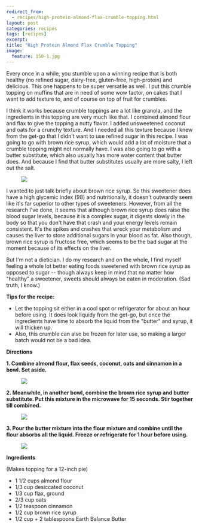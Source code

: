 ---redirect_from:   - recipes/high-protein-almond-flax-crumble-topping.html
layout: post
categories: recipes
tags: [recipes]
excerpt: 
title: "High Protein Almond Flax Crumble Topping"
image:
  feature: 150-1.jpg
---

Every once in a while, you stumble upon a winning recipe that is both healthy (no refined sugar, dairy-free, gluten-free, high-protein) and delicious.  This one happens to be super versatile as well.  I put this crumble topping on muffins that are in need of some wow factor, on cakes that I want to add texture to, and of course on top of fruit for crumbles.

I think it works because crumble toppings are a lot like granola, and the ingredients in this topping are very much like that.  I combined almond flour and flax to give the topping a nutty flavor.  I added unsweetened coconut and oats for a crunchy texture.  And I needed all this texture because I knew from the get-go that I didn't want to use refined sugar in this recipe.  I was going to go with brown rice syrup, which would add a lot of moisture that a crumble topping might not normally have.  I was also going to go with a butter substitute, which also usually has more water content that butter does.  And because I find that butter substitutes usually are more salty, I left out the salt.

<figure> <img src='/images/150-2.jpg'> </figure>

I wanted to just talk briefly about brown rice syrup.  So this sweetener does have a high glycemic index (98) and nutritionally, it doesn't outwardly seem like it's far superior to other types of sweeteners. However, from all the research I've done, it seems that although brown rice syrup does raise the blood sugar levels, because it is a complex sugar, it digests slowly in the body so that you don't have that crash and your energy levels remain consistent.  It's the spikes and crashes that wreck your metabolism and causes the liver to store additional sugars in your blood as fat.  Also though, brown rice syrup is fructose free, which seems to be the bad sugar at the moment because of its effects on the liver.  

But I'm not a dietician.  I do my research and on the whole, I find myself feeling a whole lot better eating foods sweetened with brown rice syrup as opposed to sugar -- though always keep in mind that no matter how "healthy" a sweetener, sweets should always be eaten in moderation. (Sad truth, I know.)


__Tips for the recipe:__

- Let the topping sit either in a cool spot or refrigerator for about an hour before using.  It does look liquidy from the get-go, but once the ingredients have time to absorb the liquid from the "butter" and syrup, it will thicken up.
- Also, this crumble can also be frozen for later use, so making a larger batch would not be a bad idea.

__Directions__

__1. Combine almond flour, flax seeds, coconut, oats and cinnamon in a bowl.  Set aside.__

<figure> <img src='/images/150-3.jpg'> </figure>

__2. Meanwhile, in another bowl, combine the brown rice syrup and butter substitute.  Put this mixture in the microwave for 15 seconds.  Stir together till combined.__

<figure> <img src='/images/150-4.jpg'> </figure>

__3. Pour the butter mixture into the flour mixture and combine until the flour absorbs all the liquid. Freeze or refrigerate for 1 hour before using.__

<figure> <img src='/images/150-5.jpg'> </figure>

<section class='recipe'>
<p> <strong>Ingredients</strong></p>

<p>(Makes topping for a 12-inch pie)</p>

<ul><li>1 1/2 cups almond flour</li><li>1/3 cup desiccated coconut</li><li>1/3 cup flax, ground</li><li>2/3 cup oats</li><li>1/2 teaspoon cinnamon</li><li>1/2 cup brown rice syrup</li><li>1/2 cup + 2 tablespoons Earth Balance Butter</li></ul></section>